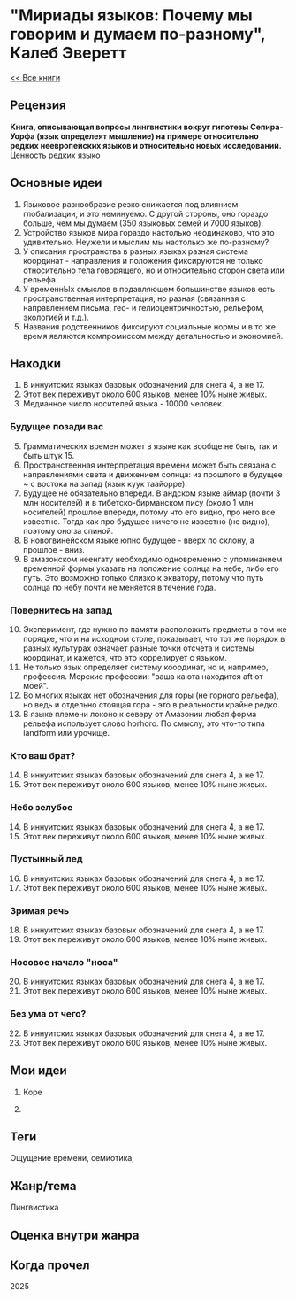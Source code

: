 # "Мириады языков: **Почему мы говорим и думаем по-разному**", Калеб Эверетт

[\<\< Все книги](../README.md)

## Рецензия

**Книга, описывающая вопросы лингвистики вокруг гипотезы Сепира-Уорфа (язык определеят мышление) на примере относительно редких неевропейских языков и относительно новых исследований.** Ценность редких языко

## Основные идеи

1.  Языковое разнообразие резко снижается под влиянием глобализации, и это неминуемо. С другой стороны, оно гораздо больше, чем мы думаем (350 языковых семей и 7000 языков).
2.  Устройство языков мира гораздо настолько неодинаково, что это удивительно. Неужели и мыслим мы настолько же по-разному?
3.  У описания пространства в разных языках разная система координат - направления и положения фиксируются не только относительно тела говорящего, но и относительно сторон света или рельефа.
4.  У временнЫх смыслов в подавляющем большинстве языков есть пространственная интерпретация, но разная (связанная с направлением письма, гео- и гелиоцентричностью, рельефом, экологией и т.д.).
5.  Названия родственников фиксируют социальные нормы и в то же время являются компромиссом между детальностью и экономией.

## Находки

1.  В иннуитских языках базовых обозначений для снега 4, а не 17.
2.  Этот век переживут около 600 языков, менее 10% ныне живых.
3.  Медианное число носителей языка - 10000 человек.

### Будущее позади вас

5.  Грамматических времен может в языке как вообще не быть, так и быть штук 15.
6.  Пространственная интерпретация времени может быть связана с направлениями света и движением солнца: из прошлого в будущее \~ с востока на запад (язык куук таайорре).
7.  Будущее не обязательно впереди. В андском языке аймар (почти 3 млн носителей) и в тибетско-бирманском лису (около 1 млн носителей) прошлое впереди, потому что его видно, про него все известно. Тогда как про будущее ничего не известно (не видно), поэтому оно за спиной.
8.  В новогвинейском языке юпно будущее - вверх по склону, а прошлое - вниз.
9.  В амазонском неенгату необходимо одновременно с упоминанием временной формы указать на положение солнца на небе, либо его путь. Это возможно только близко к экватору, потому что путь солнца по небу почти не меняется в течение года.

### Повернитесь на запад

10. Эксперимент, где нужно по памяти расположить предметы в том же порядке, что и на исходном столе, показывает, что тот же порядок в разных культурах означает разные точки отсчета и системы координат, и кажется, что это коррелирует с языком.
11. Не только язык определяет систему координат, но и, например, профессия. Морские профессии: "ваша каюта находится aft от моей".
12. Во многих языках нет обозначения для горы (не горного рельефа), но ведь и отдельно стоящая гора - это в реальности крайне редко.
13. В языке племени локоно к северу от Амазонии любая форма рельефа использует слово horhoro. По смыслу, это что-то типа landform или урочище.

### Кто ваш брат?

14. В иннуитских языках базовых обозначений для снега 4, а не 17.
15. Этот век переживут около 600 языков, менее 10% ныне живых.

### Небо зелубое

14. В иннуитских языках базовых обозначений для снега 4, а не 17.
15. Этот век переживут около 600 языков, менее 10% ныне живых.

### Пустынный лед

16. В иннуитских языках базовых обозначений для снега 4, а не 17.
17. Этот век переживут около 600 языков, менее 10% ныне живых.

### Зримая речь

18. В иннуитских языках базовых обозначений для снега 4, а не 17.
19. Этот век переживут около 600 языков, менее 10% ныне живых.

### Носовое начало "носа"

20. В иннуитских языках базовых обозначений для снега 4, а не 17.
21. Этот век переживут около 600 языков, менее 10% ныне живых.

### Без ума от чего?

22. В иннуитских языках базовых обозначений для снега 4, а не 17.
23. Этот век переживут около 600 языков, менее 10% ныне живых.

## Мои идеи

1.  Коре

2.  

## Теги

Ощущение времени, семиотика,

## Жанр/тема

Лингвистика

## Оценка внутри жанра

## Когда прочел

2025
